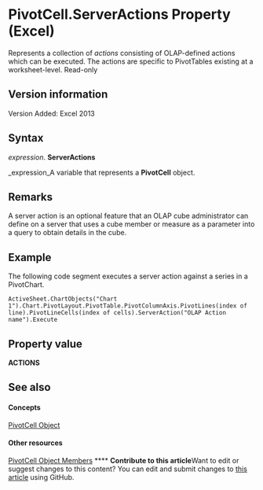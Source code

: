 
# PivotCell.ServerActions Property (Excel)

Represents a collection of  _actions_ consisting of OLAP-defined actions which can be executed. The actions are specific to PivotTables existing at a worksheet-level. Read-only


## Version information

Version Added: Excel 2013 


## Syntax

 _expression_. **ServerActions**

 _expression_A variable that represents a  **PivotCell** object.


## Remarks

A server action is an optional feature that an OLAP cube administrator can define on a server that uses a cube member or measure as a parameter into a query to obtain details in the cube.


## Example

The following code segment executes a server action against a series in a PivotChart.


```
ActiveSheet.ChartObjects("Chart 1").Chart.PivotLayout.PivotTable.PivotColumnAxis.PivotLines(index of line).PivotLineCells(index of cells).ServerAction("OLAP Action name").Execute
```


## Property value

 **ACTIONS**


## See also


#### Concepts


 [PivotCell Object](76b8a2dc-90ee-7475-d327-d27cb1e92703.md)
#### Other resources


 [PivotCell Object Members](e486cd5d-3f31-29d4-b811-24fc0aed6803.md)
****   **Contribute to this article**Want to edit or suggest changes to this content? You can edit and submit changes to  [this article](https://github.com/jhershey00/VBA_Excel_Test/OpenXMLCon/articles/e895f7ee-e636-29b6-9385-2710885cc01c.md) using GitHub.

